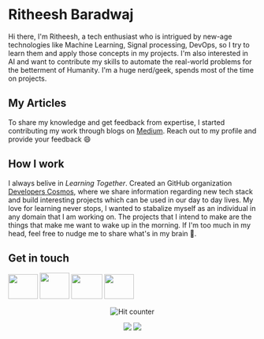 # Ritheesh Baradwaj
Hi there, I'm Ritheesh, a tech enthusiast who is intrigued by new-age technologies like Machine Learning, Signal processing, DevOps, so I try to learn them and apply those concepts in my projects. I'm also interested in AI and want to contribute my skills to automate the real-world problems for the betterment of Humanity. I'm a huge nerd/geek, spends most of the time on projects.

## My Articles
To share my knowledge and get feedback from expertise, I started contributing my work through blogs on [Medium](https://medium.com/@RitheeshBaradwaj). Reach out to my profile and provide your feedback 😄

## How I work
 I always belive in <i>Learning Together</i>. Created an GitHub organization [Developers Cosmos](https://github.com/developers-cosmos), where we share information regarding new tech stack and build interesting projects which can be used in our day to day lives. My love for learning never stops, I wanted to stabalize myself as an individual in any domain that I am working on. The projects that I intend to make are the things that make me want to wake up in the morning. If I'm too much in my head, feel free to nudge me to share what's in my brain 🙌.

## Get in touch 
<a href="https://www.linkedin.com/in/ritheesh-baradwaj-yellenki-8a6988173"><img src="https://upload.wikimedia.org/wikipedia/commons/thumb/c/c9/Linkedin.svg/1200px-Linkedin.svg.png" width="60" height="50"></a>  <a href="https://medium.com/@RitheeshBaradwaj"><img src="https://cdn4.iconfinder.com/data/icons/social-media-2210/24/Medium-512.png" width="60" height="53"></a>  <a href="https://twitter.com/ritheeshyrb4"><img src="https://i.pinimg.com/236x/ea/bd/e0/eabde01759e682e029476e999109a45b--twitter-button-twitter-twitter.jpg" width="63" height="50"></a>  <a href="https://ritheeshbaradwaj.github.io"><img src="https://thumbs.dreamstime.com/b/programmer-icon-vector-isolated-white-background-logo-concep-programmer-icon-vector-isolated-white-background-logo-concept-125792315.jpg" width="60" height="50"></a>

<div align="center">
 
![Hit counter](https://hits.dwyl.com/RitheeshBaradwaj/RitheeshBaradwaj/RitheeshBaradwaj.svg)

<p align = "center">
  <img src = "https://github-readme-stats.vercel.app/api?username=RitheeshBaradwaj&show_icons=true&hide_border=true">
  <img src = "https://github-readme-stats.vercel.app/api/top-langs/?username=RitheeshBaradwaj&hide_langs_below=12&hide_border=true">
</p>
